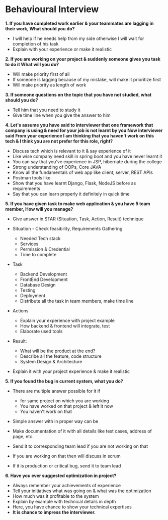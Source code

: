 # Behavioural Interview

<b>1. If you have completed work earlier & your teammates are lagging in their work,
   What should you do? </b>
   * I will help if he needs help from my side otherwise I will wait for completion of his task
   * Explain with your experience or make it realistic

<b>2. If you are working on your project & suddenly someone gives you task to do it 
   What will you do?</b>
   * Will make priority first of all
   * If someone is lagging because of my mistake, will make it prioritize first
   * Will make priority as length of work

<b>3. If someone questions on the topic that you have not studied, what should you do? </b>
  * Tell him that you need to study it
  * Give time line when you give the answer to him

<b>4. Let's assume you have said to interviewer that one framework that company is using & need for your job
   is not learnt by you
   Now interviewer said
   From your experience I am thinking that you haven't work on this tech
   & I think you are not prefer for this role, right?</b>
   * Discuss tech which is relevant to it & say experience of it
   * Like wise company need skill in spring boot and you have never learnt it
   * You can say that you've experience in JSP, hibernate during the college
   * Strong understanding of OOPs, Core JAVA
   * Know all the fundamentals of web app like client, server, REST APIs
   * Postman tools like
   * Show that you have learnt Django, Flask, NodeJS before as requirements
   * Say that you can learn properly it definitely in quick time

<b>5. If you have given task to make web application & you have 5 team member,
   How will you manage? </b>
   * Give answer in STAR (Situation, Task, Action, Result) technique
   * Situation - Check feasibility, Requirements Gathering
     * Needed Tech stack
     * Services
     * Permission & Credential
     * Time to complete
   * Task
     * Backend Development
     * FrontEnd Development
     * Database Design
     * Testing  
     * Deployment
     * Distribute all the task in team members, make time line
   * Actions
     * Explain your experience with project example
     * How backend & frontend will integrate, test
     * Elaborate used tools
   * Result:
     * What will be the product at the end?
     * Describe all the feature, code structure
     * System Design & Architecture 
   
   * Explain it with your project experience & make it realistic

<b> 5. If you found the bug in current system, what you do? </b>

   * There are multiple answer possible for it if
     * for same project on which you are working
     * You have worked on that project & left it now
     * You haven't work on that
   
   * Simple answer with in proper way can be
   * Make documentation of it with all details like test cases, address of page, etc.
   * Send it to corresponding team lead if you are not working on that
   * If you are working on that then will discuss in scrum
   * If it is production or critical bug, send it to team lead

<b> 6. Have you ever suggested optimization in project? </b>
  
* Always remember your achievements of experience
* Tell your initiatives what was going on & what was the optimization
* How much was it profitable to the system
* Explain by example with technical details in depth
* Here, you have chance to show your technical expertises
* <b>It is chance to impress the interviewer.</b>